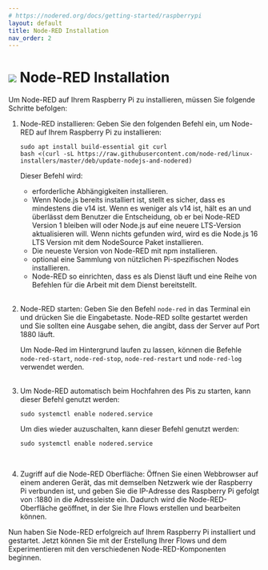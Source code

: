 ```yaml
---
# https://nodered.org/docs/getting-started/raspberrypi
layout: default
title: Node-RED Installation
nav_order: 2
---
```


# ![](https://nodered.org/about/resources/media/node-red-icon.svg) Node-RED Installation

Um Node-RED auf Ihrem Raspberry Pi zu installieren, müssen Sie folgende Schritte befolgen:

1. Node-RED installieren:
   Geben Sie den folgenden Befehl ein, um Node-RED auf Ihrem Raspberry Pi zu installieren:

   ```
   sudo apt install build-essential git curl
   bash <(curl -sL https://raw.githubusercontent.com/node-red/linux-installers/master/deb/update-nodejs-and-nodered)
   ```

   Dieser Befehl wird:
   - erforderliche Abhängigkeiten installieren.
   - Wenn Node.js bereits installiert ist, stellt es sicher, dass es mindestens die v14 ist. Wenn es weniger als v14 ist, hält es an und überlässt dem Benutzer die Entscheidung, ob er bei Node-RED Version 1 bleiben will oder Node.js auf eine neuere LTS-Version aktualisieren will. Wenn nichts gefunden wird, wird es die Node.js 16 LTS Version mit dem NodeSource Paket installieren.
   - Die neueste Version von Node-RED mit npm installieren.
   - optional eine Sammlung von nützlichen Pi-spezifischen Nodes installieren.
   - Node-RED so einrichten, dass es als Dienst läuft und eine Reihe von Befehlen für die Arbeit mit dem Dienst bereitstellt.
   <br><br>
2. Node-RED starten:
   Geben Sie den Befehl `node-red` in das Terminal ein und drücken Sie die Eingabetaste. Node-RED sollte gestartet werden und Sie sollten eine Ausgabe sehen, die angibt, dass der Server auf Port 1880 läuft.

   Um Node-Red im Hintergrund laufen zu lassen, können die Befehle `node-red-start`, `node-red-stop`, `node-red-restart` und `node-red-log` verwendet werden.
   <br><br>
3. Um Node-RED automatisch beim Hochfahren des Pis zu starten, kann dieser Befehl genutzt werden:
   ```
   sudo systemctl enable nodered.service
   ```
   Um dies wieder auzuschalten, kann dieser Befehl genutzt werden:
   ```
   sudo systemctl enable nodered.service
   ```
   <br>
4. Zugriff auf die Node-RED Oberfläche:
   Öffnen Sie einen Webbrowser auf einem anderen Gerät, das mit demselben Netzwerk wie der Raspberry Pi verbunden ist, und geben Sie die IP-Adresse des Raspberry Pi gefolgt von :1880 in die Adressleiste ein. Dadurch wird die Node-RED-Oberfläche geöffnet, in der Sie Ihre Flows erstellen und bearbeiten können.

Nun haben Sie Node-RED erfolgreich auf Ihrem Raspberry Pi installiert und gestartet. Jetzt können Sie mit der Erstellung Ihrer Flows und dem Experimentieren mit den verschiedenen Node-RED-Komponenten beginnen.

